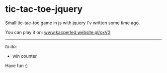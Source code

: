 # tic-tac-toe-jquery
Small tic-tac-toe game in js with jquery I'v written some time ago.

You can play it on: www.kacperled.website.pl/oxV2

<hr>

<i> to do: </i>
- win counter

Have fun :)
